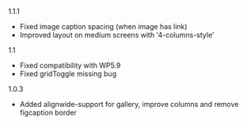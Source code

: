 1.1.1
- Fixed image caption spacing (when image has link)
- Improved layout on medium screens with '4-columns-style'

1.1
- Fixed compatibility with WP5.9
- Fixed gridToggle missing bug

1.0.3
- Added alignwide-support for gallery, improve columns and remove figcaption border
